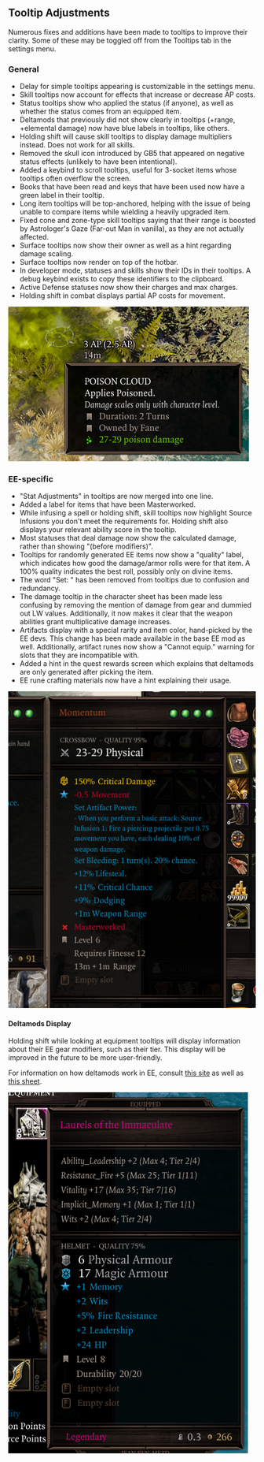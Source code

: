 ## Tooltip Adjustments
Numerous fixes and additions have been made to tooltips to improve their clarity. Some of these may be toggled off from the Tooltips tab in the settings menu.

### General
- Delay for simple tooltips appearing is customizable in the settings menu.
- Skill tooltips now account for effects that increase or decrease AP costs.
- Status tooltips show who applied the status (if anyone), as well as whether the status comes from an equipped item.
- Deltamods that previously did not show clearly in tooltips (+range, +elemental damage) now have blue labels in tooltips, like others.
- Holding shift will cause skill tooltips to display damage multipliers instead. Does not work for all skills.
- Removed the skull icon introduced by GB5 that appeared on negative status effects (unlikely to have been intentional).
- Added a keybind to scroll tooltips, useful for 3-socket items whose tooltips often overflow the screen.
- Books that have been read and keys that have been used now have a green label in their tooltip.
- Long item tooltips will be top-anchored, helping with the issue of being unable to compare items while wielding a heavily upgraded item.
- Fixed cone and zone-type skill tooltips saying that their range is boosted by Astrologer's Gaze (Far-out Man in vanilla), as they are not actually affected.
- Surface tooltips now show their owner as well as a hint regarding damage scaling.
- Surface tooltips now render on top of the hotbar.
- In developer mode, statuses and skills show their IDs in their tooltips. A debug keybind exists to copy these identifiers to the clipboard.
- Active Defense statuses now show their charges and max charges.
- Holding shift in combat displays partial AP costs for movement.

![Surface tooltip showing ownership and damage scaling, as well as partial AP movement costs.](img/tooltipadjustments/surface.png)

### EE-specific

- "Stat Adjustments" in tooltips are now merged into one line.
- Added a label for items that have been Masterworked.
- While infusing a spell or holding shift, skill tooltips now highlight Source Infusions you don't meet the requirements for. Holding shift also displays your relevant ability score in the tooltip.
- Most statuses that deal damage now show the calculated damage, rather than showing "(before modifiers)".
- Tooltips for randomly generated EE items now show a "quality" label, which indicates how good the damage/armor rolls were for that item. A 100% quality indicates the best roll, possibly only on divine items.
- The word "Set: " has been removed from tooltips due to confusion and redundancy.
- The damage tooltip in the character sheet has been made less confusing by removing the mention of damage from gear and dummied out LW values. Additionally, it now makes it clear that the weapon abilities grant multiplicative damage increases.
- Artifacts display with a special rarity and item color, hand-picked by the EE devs. This change has been made available in the base EE mod as well. Additionally, artifact runes now show a "Cannot equip." warning for slots that they are incompatible with.
- Added a hint in the quest rewards screen which explains that deltamods are only generated after picking the item.
- EE rune crafting materials now have a hint explaining their usage.

![A weapon tooltip showing the changes.](../img/showcase/weapon_tooltip.png)

#### Deltamods Display

Holding shift while looking at equipment tooltips will display information about their EE gear modifiers, such as their tier. This display will be improved in the future to be more user-friendly.

For information on how deltamods work in EE, consult [this site](https://www.pinewood.team/ee2gearmods/) as well as [this sheet](https://docs.google.com/spreadsheets/d/1zaLjNqaNqTbzAknvp1BcvxQClNcT-mwGrkvPxNJVC8I/edit#gid=0).

![Deltamods tiers display.](img/ui/tooltipadjustments_deltamodstiersdisplay.png)